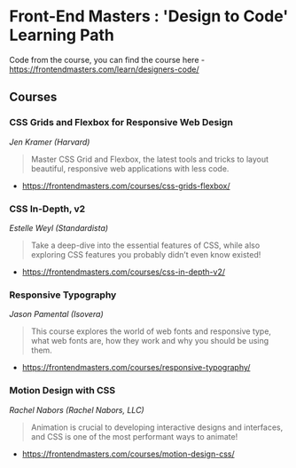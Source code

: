 # Front-End Masters : 'Design to Code' Learning Path

Code from the course, you can find the course here - https://frontendmasters.com/learn/designers-code/

## Courses

### CSS Grids and Flexbox for Responsive Web Design 
_Jen Kramer (Harvard)_
> Master CSS Grid and Flexbox, the latest tools and tricks to layout beautiful, responsive web applications with less code.
* https://frontendmasters.com/courses/css-grids-flexbox/

### CSS In-Depth, v2 
_Estelle Weyl (Standardista)_
> Take a deep-dive into the essential features of CSS, while also exploring CSS features you probably didn’t even know existed!
* https://frontendmasters.com/courses/css-in-depth-v2/

### Responsive Typography
_Jason Pamental (Isovera)_
> This course explores the world of web fonts and responsive type, what web fonts are, how they work and why you should be using them.
* https://frontendmasters.com/courses/responsive-typography/

### Motion Design with CSS
_Rachel Nabors (Rachel Nabors, LLC)_
> Animation is crucial to developing interactive designs and interfaces, and CSS is one of the most performant ways to animate!
* https://frontendmasters.com/courses/motion-design-css/

